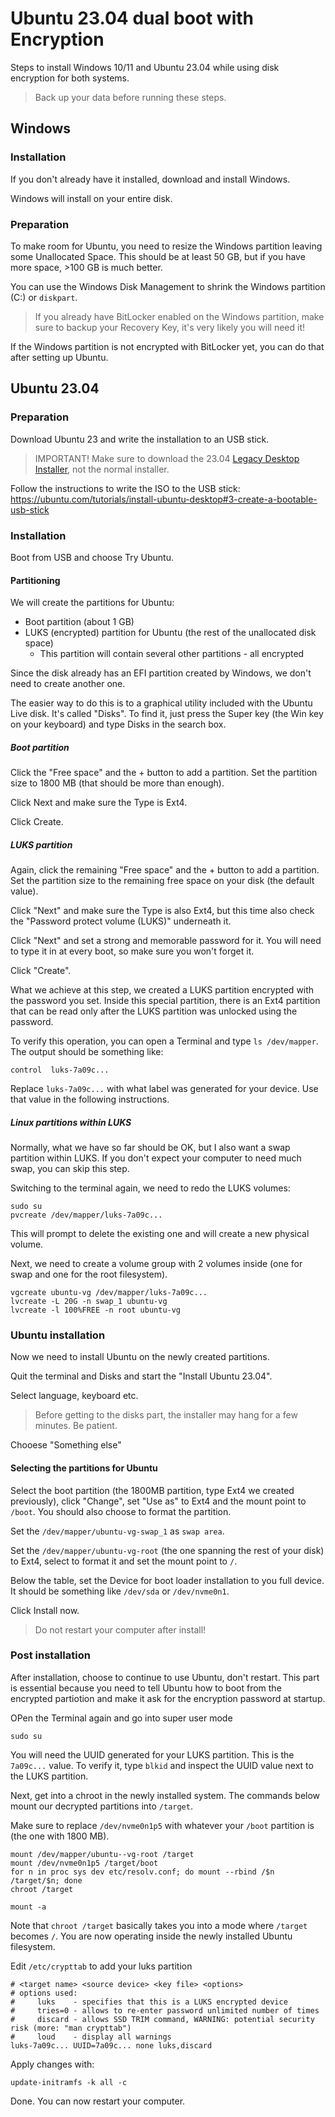 # Ubuntu 23.04 dual boot with Encryption

Steps to install Windows 10/11 and Ubuntu 23.04 while using disk encryption for both systems.

> Back up your data before running these steps.

## Windows

### Installation

If you don't already have it installed, download and install Windows.

Windows will install on your entire disk.

### Preparation

To make room for Ubuntu, you need to resize the Windows partition leaving some Unallocated Space. This should be at least 50 GB, but if you have more space, >100 GB is much better.

You can use the Windows Disk Management to shrink the Windows partition (C:) or `diskpart`.

> If you already have BitLocker enabled on the Windows partition, make sure to backup your Recovery Key, it's very likely you will need it!

If the Windows partition is not encrypted with BitLocker yet, you can do that after setting up Ubuntu.

## Ubuntu 23.04

### Preparation

Download Ubuntu 23 and write the installation to an USB stick.

> IMPORTANT! Make sure to download the 23.04 [Legacy Desktop Installer](https://cdimage.ubuntu.com/releases/lunar/release/ubuntu-23.04-desktop-legacy-amd64.iso), not the normal installer.

Follow the instructions to write the ISO to the USB stick: https://ubuntu.com/tutorials/install-ubuntu-desktop#3-create-a-bootable-usb-stick

### Installation

Boot from USB and choose Try Ubuntu.

#### Partitioning

We will create the partitions for Ubuntu:

- Boot partition (about 1 GB)
- LUKS (encrypted) partition for Ubuntu (the rest of the unallocated disk space)
  - This partition will contain several other partitions - all encrypted

Since the disk already has an EFI partition created by Windows, we don't need to create another one.

The easier way to do this is to a graphical utility included with the Ubuntu Live disk. It's called "Disks". To find it, just press the Super key (the Win key on your keyboard) and type Disks in the search box.

##### Boot partition

Click the "Free space" and the + button to add a partition. Set the partition size to 1800 MB (that should be more than enough).

Click Next and make sure the Type is Ext4.

Click Create.

##### LUKS partition

Again, click the remaining "Free space" and the + button to add a partition. Set the partition size to the remaining free space on your disk (the default value).

Click "Next" and make sure the Type is also Ext4, but this time also check the "Password protect volume (LUKS)" underneath it.

Click "Next" and set a strong and memorable password for it. You will need to type it in at every boot, so make sure you won't forget it.

Click "Create".

What we achieve at this step, we created a LUKS partition encrypted with the password you set. Inside this special partition, there is an Ext4 partition that can be read only after the LUKS partition was unlocked using the password.

To verify this operation, you can open a Terminal and type `ls /dev/mapper`. The output should be something like:

```
control  luks-7a09c...
```

Replace `luks-7a09c...` with what label was generated for your device. Use that value in the following instructions.

##### Linux partitions within LUKS

Normally, what we have so far should be OK, but I also want a swap partition within LUKS. If you don't expect your computer to need much swap, you can skip this step.

Switching to the terminal again, we need to redo the LUKS volumes:

```
sudo su
pvcreate /dev/mapper/luks-7a09c...
```

This will prompt to delete the existing one and will create a new physical volume.

Next, we need to create a volume group with 2 volumes inside (one for swap and one for the root filesystem).

```
vgcreate ubuntu-vg /dev/mapper/luks-7a09c...
lvcreate -L 20G -n swap_1 ubuntu-vg
lvcreate -l 100%FREE -n root ubuntu-vg
```

### Ubuntu installation

Now we need to install Ubuntu on the newly created partitions.

Quit the terminal and Disks and start the "Install Ubuntu 23.04".

Select language, keyboard etc.

> Before getting to the disks part, the installer may hang for a few minutes. Be patient.

Chooese "Something else"

#### Selecting the partitions for Ubuntu

Select the boot partition (the 1800MB partition, type Ext4 we created previously), click "Change", set "Use as" to Ext4 and the mount point to `/boot`. You should also choose to format the partition.

Set the `/dev/mapper/ubuntu-vg-swap_1` as `swap area`.

Set the `/dev/mapper/ubuntu-vg-root` (the one spanning the rest of your disk) to Ext4, select to format it and set the mount point to `/`.

Below the table, set the Device for boot loader installation to you full device. It should be something like `/dev/sda` or `/dev/nvme0n1`.

Click Install now.

> Do not restart your computer after install!

### Post installation

After installation, choose to continue to use Ubuntu, don't restart. This part is essential because you need to tell Ubuntu how to boot from the encrypted partiotion and make it ask for the encryption password at startup.

OPen the Terminal again and go into super user mode

```
sudo su
```

You will need the UUID generated for your LUKS partition. This is the `7a09c...` value. To verify it, type `blkid` and inspect the UUID value next to the LUKS partition.

Next, get into a chroot in the newly installed system. The commands below mount our decrypted partitions into `/target`.

Make sure to replace `/dev/nvme0n1p5` with whatever your `/boot` partition is (the one with 1800 MB).

```
mount /dev/mapper/ubuntu--vg-root /target
mount /dev/nvme0n1p5 /target/boot
for n in proc sys dev etc/resolv.conf; do mount --rbind /$n /target/$n; done 
chroot /target
      
mount -a
```

Note that `chroot /target` basically takes you into a mode where `/target` becomes `/`. You are now operating inside the newly installed Ubuntu filesystem.

Edit `/etc/crypttab` to add your luks partition

```
# <target name> <source device> <key file> <options>
# options used:
#     luks    - specifies that this is a LUKS encrypted device
#     tries=0 - allows to re-enter password unlimited number of times
#     discard - allows SSD TRIM command, WARNING: potential security risk (more: "man crypttab")
#     loud    - display all warnings
luks-7a09c... UUID=7a09c... none luks,discard
```

Apply changes with:

```
update-initramfs -k all -c
```

Done. You can now restart your computer.
